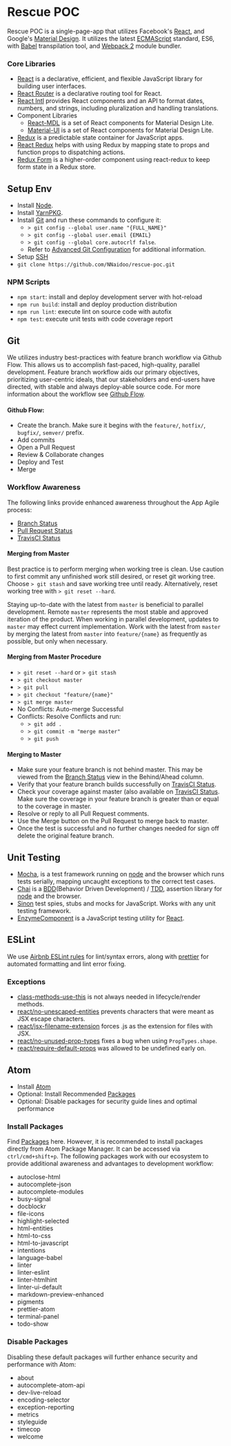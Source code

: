 # Rescue POC
Rescue POC is a single-page-app that utilizes Facebook's [React](https://facebook.github.io/react), and Google's [Material Design](https://material.io). It utilizes the latest [ECMAScript](https://github.com/lukehoban/es6features) standard, ES6, with [Babel](https://babeljs.io) transpilation tool, and [Webpack 2](https://webpack.github.io) module bundler.

### Core Libraries
* [React](https://facebook.github.io/react) is a declarative, efficient, and flexible JavaScript library for building user interfaces.
* [React Router](https://github.com/ReactTraining/react-router) is a declarative routing tool for React.
* [React Intl](https://github.com/yahoo/react-intl) provides React components and an API to format dates, numbers, and strings, including pluralization and handling translations.
* Component Libraries
  * [React-MDL](https://react-mdl.github.io/react-mdl) is a set of React components for Material Design Lite.
  * [Material-UI](http://www.material-ui.com) is a set of React components for Material Design Lite.
* [Redux](http://redux.js.org) is a predictable state container for JavaScript apps.
* [React Redux](https://github.com/reactjs/react-redux) helps with using Redux by mapping state to props and function props to dispatching actions.
* [Redux Form](http://redux-form.com) is a higher-order component using react-redux to keep form state in a Redux store.

## Setup Env
* Install [Node](https://nodejs.org/en/download/current).
* Install [YarnPKG](https://yarnpkg.com/en/docs/install).
* Install [Git](https://git-scm.com/downloads) and run these commands to configure it:
  * `> git config --global user.name "{FULL_NAME}"`
  * `> git config --global user.email {EMAIL}`
  * `> git config --global core.autocrlf false`.
  * Refer to [Advanced Git Configuration](https://git-scm.com/book/en/v2/Customizing-Git-Git-Configuration) for additional information.
* Setup [SSH](https://help.github.com/articles/connecting-to-github-with-ssh/)
* `git clone https://github.com/NNaidoo/rescue-poc.git`

### NPM Scripts
* `npm start`: install and deploy development server with hot-reload
* `npm run build`: install and deploy production distribution
* `npm run lint`: execute lint on source code with autofix
* `npm test`: execute unit tests with code coverage report

## Git
We utilizes industry best-practices with feature branch workflow via Github Flow. This allows us to accomplish fast-paced, high-quality, parallel development. Feature branch workflow aids our primary objectives, prioritizing user-centric ideals, that our stakeholders and end-users have directed, with stable and always deploy-able source code. For more information about the workflow see [Github Flow](https://guides.github.com/introduction/flow/).

#### Github Flow:
* Create the branch. Make sure it begins with the `feature/`, `hotfix/`, `bugfix/`, `semver/` prefix.
* Add commits
* Open a Pull Request
* Review & Collaborate changes
* Deploy and Test
* Merge

### Workflow Awareness
The following links provide enhanced awareness throughout the App Agile process:
* [Branch Status](https://github.com/NNaidoo/rescue-poc/branches)
* [Pull Request Status](https://github.com/NNaidoo/rescue-poc/pulls)
* [TravisCI Status](https://travis-ci.org/NNaidoo/rescue-poc)


#### Merging from Master
Best practice is to perform merging when working tree is clean. Use caution to first commit any unfinished work still desired, or reset git working tree. Choose `> git stash` and save working tree until ready. Alternatively, reset working tree with `> git reset --hard`.

Staying up-to-date with the latest from `master` is beneficial to parallel development. Remote `master` represents the most stable and approved iteration of the product. When working in parallel development, updates to `master` may effect current implementation. Work with the latest from `master` by merging the latest from `master` into  `feature/{name}` as frequently as possible, but only when necessary.

#### Merging from Master Procedure
* `> git reset --hard` or `> git stash`
* `> git checkout master`
* `> git pull`
* `> git checkout "feature/{name}"`
* `> git merge master`
* No Conflicts: Auto-merge Successful
* Conflicts: Resolve Conflicts and run:
  * `> git add .`
  * `> git commit -m "merge master"`
  * `> git push`

#### Merging to Master
* Make sure your feature branch is not behind master. This may be viewed from the [Branch Status](https://github.com/NNaidoo/rescue-poc/branches) view in the Behind/Ahead column.
* Verify that your feature branch builds successfully on [TravisCI Status](https://travis-ci.org/NNaidoo/rescue-poc).
* Check your coverage against master (also available on [TravisCI Status](https://travis-ci.org/NNaidoo/rescue-poc). Make sure the coverage in your feature branch is greater than or equal to the coverage in master.
* Resolve or reply to all Pull Request comments.
* Use the Merge button on the Pull Request to merge back to master.
* Once the test is successful and no further changes needed for sign off delete the original feature branch.

## Unit Testing
* [Mocha](https://mochajs.org), is a test framework running on [node](http://nodejs.org) and the browser which runs tests serially, mapping uncaught exceptions to the correct test cases.
* [Chai](https://chaijs.com) is a [BDD](https://www.agilealliance.org/glossary/bdd)(Behavior Driven Development) / [TDD](https://en.wikipedia.org/wiki/Test-driven_development), assertion library for [node](http://nodejs.org) and the browser.
* [Sinon](https://sinonjs.org) test spies, stubs and mocks for JavaScript. Works with any unit testing framework.
* [EnzymeComponent](https://github.com/airbnb/enzyme) is a JavaScript testing utility for [React](https://facebook.github.io/react).

## ESLint
We use [Airbnb ESLint rules](https://github.com/airbnb/javascript) for lint/syntax errors, along with [prettier](https://github.com/prettier/prettier) for automated formatting and lint error fixing.

### Exceptions
* [class-methods-use-this](http://eslint.org/docs/rules/class-methods-use-this) is not always needed in lifecycle/render methods.
* [react/no-unescaped-entities](https://github.com/yannickcr/eslint-plugin-react/blob/master/docs/rules/no-unescaped-entities.md) prevents characters that were meant as JSX escape characters.
* [react/jsx-filename-extension](https://github.com/yannickcr/eslint-plugin-react/blob/master/docs/rules/jsx-filename-extension.md) forces .js as the extension for files with JSX.
* [react/no-unused-prop-types](https://github.com/yannickcr/eslint-plugin-react/blob/master/docs/rules/no-unused-prop-types.md) fixes a bug when using `PropTypes.shape`.
* [react/require-default-props](https://github.com/yannickcr/eslint-plugin-react/blob/master/docs/rules/require-default-props.md) was allowed to be undefined early on.

## Atom
* Install [Atom](https://atom.io)
* Optional: Install Recommended [Packages](https://atom.io/packages)
* Optional: Disable packages for security guide lines and optimal performance

### Install Packages
Find [Packages](https://atom.io/packages) here. However, it is recommended to install packages directly from Atom Package Manager. It can be accessed via `ctrl/cmd+shift+p`. The following packages work with our ecosystem to provide additional awareness and advantages to development workflow:
* autoclose-html
* autocomplete-json
* autocomplete-modules
* busy-signal
* docblockr
* file-icons
* highlight-selected
* html-entities
* html-to-css
* html-to-javascript
* intentions
* language-babel
* linter
* linter-eslint
* linter-htmlhint
* linter-ui-default
* markdown-preview-enhanced
* pigments
* prettier-atom
* terminal-panel
* todo-show

### Disable Packages
Disabling these default packages will further enhance security and performance with Atom:
* about
* autocomplete-atom-api
* dev-live-reload
* encoding-selector
* exception-reporting
* metrics
* styleguide
* timecop
* welcome
